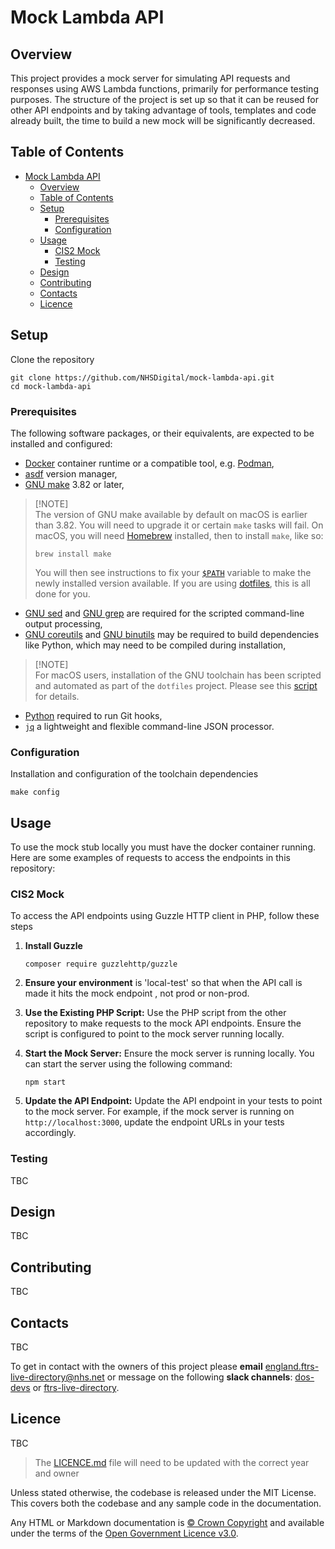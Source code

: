 # Mock Lambda API

## Overview

This project provides a mock server for simulating API requests and responses using AWS Lambda functions, primarily for performance testing purposes. The structure of the project is set up so that it can be reused for other API endpoints and by taking advantage of tools, templates and code already built, the time to build a new mock will be significantly decreased.

## Table of Contents

- [Mock Lambda API](#mock-lambda-api)
  - [Overview](#overview)
  - [Table of Contents](#table-of-contents)
  - [Setup](#setup)
    - [Prerequisites](#prerequisites)
    - [Configuration](#configuration)
  - [Usage](#usage)
    - [CIS2 Mock](#cis2-mock)
    - [Testing](#testing)
  - [Design](#design)
  - [Contributing](#contributing)
  - [Contacts](#contacts)
  - [Licence](#licence)

## Setup

Clone the repository

```shell
git clone https://github.com/NHSDigital/mock-lambda-api.git
cd mock-lambda-api
```

### Prerequisites

The following software packages, or their equivalents, are expected to be installed and configured:

- [Docker](https://www.docker.com/) container runtime or a compatible tool, e.g. [Podman](https://podman.io/),
- [asdf](https://asdf-vm.com/) version manager,
- [GNU make](https://www.gnu.org/software/make/) 3.82 or later,

> [!NOTE]<br>
> The version of GNU make available by default on macOS is earlier than 3.82. You will need to upgrade it or certain `make` tasks will fail. On macOS, you will need [Homebrew](https://brew.sh/) installed, then to install `make`, like so:
>
> ```shell
> brew install make
> ```
>
> You will then see instructions to fix your [`$PATH`](https://github.com/nhs-england-tools/dotfiles/blob/main/dot_path.tmpl) variable to make the newly installed version available. If you are using [dotfiles](https://github.com/nhs-england-tools/dotfiles), this is all done for you.

- [GNU sed](https://www.gnu.org/software/sed/) and [GNU grep](https://www.gnu.org/software/grep/) are required for the scripted command-line output processing,
- [GNU coreutils](https://www.gnu.org/software/coreutils/) and [GNU binutils](https://www.gnu.org/software/binutils/) may be required to build dependencies like Python, which may need to be compiled during installation,

> [!NOTE]<br>
> For macOS users, installation of the GNU toolchain has been scripted and automated as part of the `dotfiles` project. Please see this [script](https://github.com/nhs-england-tools/dotfiles/blob/main/assets/20-install-base-packages.macos.sh) for details.

- [Python](https://www.python.org/) required to run Git hooks,
- [`jq`](https://jqlang.github.io/jq/) a lightweight and flexible command-line JSON processor.

### Configuration

Installation and configuration of the toolchain dependencies

```shell
make config
```

## Usage

To use the mock stub locally you must have the docker container running. Here are some examples of requests to access the endpoints in this repository:

### CIS2 Mock

To access the API endpoints using Guzzle HTTP client in PHP, follow these steps

<!-- Provisionally - likely to change as developing -->

1) **Install Guzzle**

    ```shell
    composer require guzzlehttp/guzzle
    ```

2) **Ensure your environment** is 'local-test' so that when the API call is made it hits the mock endpoint , not prod or non-prod.
3) **Use the Existing PHP Script:** Use the PHP script from the other repository to make requests to the mock API endpoints. Ensure the script is configured to point to the mock server running locally.
4) **Start the Mock Server:** Ensure the mock server is running locally. You can start the server using the following command:

   ```shell
   npm start
   ```

5) **Update the API Endpoint:** Update the API endpoint in your tests to point to the mock server. For example, if the mock server is running on `http://localhost:3000`, update the endpoint URLs in your tests accordingly.

### Testing

TBC

## Design

TBC

## Contributing

TBC

## Contacts

TBC

To get in contact with the owners of this project please **email** [england.ftrs-live-directory@nhs.net](mailto:england.ftrs-live-directory@nhs.net) or message on the following **slack channels**: [dos-devs](https://nhsdigitalcorporate.enterprise.slack.com/archives/CTZ3M4L7Q)  or [ftrs-live-directory](https://nhsdigitalcorporate.enterprise.slack.com/archives/).

## Licence

TBC

> The [LICENCE.md](./LICENCE.md) file will need to be updated with the correct year and owner

Unless stated otherwise, the codebase is released under the MIT License. This covers both the codebase and any sample code in the documentation.

Any HTML or Markdown documentation is [© Crown Copyright](https://www.nationalarchives.gov.uk/information-management/re-using-public-sector-information/uk-government-licensing-framework/crown-copyright/) and available under the terms of the [Open Government Licence v3.0](https://www.nationalarchives.gov.uk/doc/open-government-licence/version/3/).
